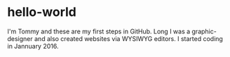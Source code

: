 # hello-world
I'm Tommy and these are my first steps in GitHub. 
Long I was a graphic-designer and also created websites via WYSIWYG editors. 
I started coding in Jannuary 2016.

